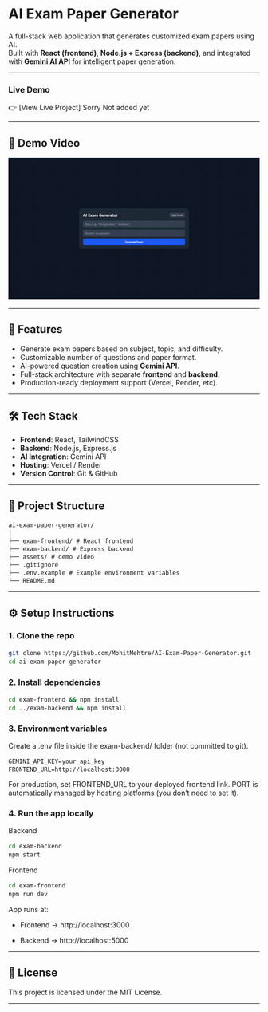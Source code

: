 # AI Exam Paper Generator

A full-stack web application that generates customized exam papers using AI.  
Built with **React (frontend)**, **Node.js + Express (backend)**, and integrated with **Gemini AI API** for intelligent paper generation.  

---

### Live Demo  
👉 [View Live Project] Sorry Not added yet  

---

## 🎥 Demo Video

[![Watch the demo](./assets/demo.gif)](./assets/demo.mp4)

---

## 🚀 Features
- Generate exam papers based on subject, topic, and difficulty.  
- Customizable number of questions and paper format.  
- AI-powered question creation using **Gemini API**.  
- Full-stack architecture with separate **frontend** and **backend**.  
- Production-ready deployment support (Vercel, Render, etc).  

---

## 🛠️ Tech Stack
- **Frontend**: React, TailwindCSS  
- **Backend**: Node.js, Express.js  
- **AI Integration**: Gemini API  
- **Hosting**: Vercel / Render  
- **Version Control**: Git & GitHub  

---

## 📂 Project Structure
```
ai-exam-paper-generator/
│
├── exam-frontend/ # React frontend
├── exam-backend/ # Express backend
├── assets/ # demo video
├── .gitignore
├── .env.example # Example environment variables
└── README.md
```
---

## ⚙️ Setup Instructions  

### 1. Clone the repo  
```bash
git clone https://github.com/MohitMehtre/AI-Exam-Paper-Generator.git
cd ai-exam-paper-generator
```

### 2. Install dependencies
```bash
cd exam-frontend && npm install
cd ../exam-backend && npm install
```

### 3. Environment variables

Create a .env file inside the exam-backend/ folder (not committed to git).
```env
GEMINI_API_KEY=your_api_key
FRONTEND_URL=http://localhost:3000
```

For production, set FRONTEND_URL to your deployed frontend link.
PORT is automatically managed by hosting platforms (you don’t need to set it).

### 4. Run the app locally
Backend
```bash
cd exam-backend
npm start
```
Frontend
```bash
cd exam-frontend
npm run dev
```

App runs at:

- Frontend → http://localhost:3000

- Backend → http://localhost:5000

---

## 📝 License
This project is licensed under the MIT License.

---
